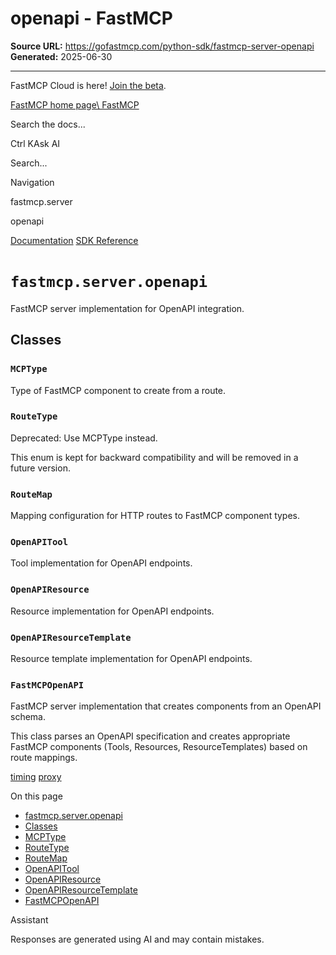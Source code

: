 # openapi - FastMCP

**Source URL:** https://gofastmcp.com/python-sdk/fastmcp-server-openapi
**Generated:** 2025-06-30

---

FastMCP Cloud is here! [Join the beta](https://fastmcp.link/x0Kyhy2).

[FastMCP home page\\
FastMCP](https://gofastmcp.com/)

Search the docs...

Ctrl KAsk AI

Search...

Navigation

fastmcp.server

openapi

[Documentation](https://gofastmcp.com/getting-started/welcome) [SDK Reference](https://gofastmcp.com/python-sdk/fastmcp-exceptions)

# [​](https://gofastmcp.com/python-sdk/fastmcp-server-openapi\#fastmcp-server-openapi)  `fastmcp.server.openapi`

FastMCP server implementation for OpenAPI integration.

## [​](https://gofastmcp.com/python-sdk/fastmcp-server-openapi\#classes)  Classes

### [​](https://gofastmcp.com/python-sdk/fastmcp-server-openapi\#mcptype)  `MCPType`

Type of FastMCP component to create from a route.

### [​](https://gofastmcp.com/python-sdk/fastmcp-server-openapi\#routetype)  `RouteType`

Deprecated: Use MCPType instead.

This enum is kept for backward compatibility and will be removed in a future version.

### [​](https://gofastmcp.com/python-sdk/fastmcp-server-openapi\#routemap)  `RouteMap`

Mapping configuration for HTTP routes to FastMCP component types.

### [​](https://gofastmcp.com/python-sdk/fastmcp-server-openapi\#openapitool)  `OpenAPITool`

Tool implementation for OpenAPI endpoints.

### [​](https://gofastmcp.com/python-sdk/fastmcp-server-openapi\#openapiresource)  `OpenAPIResource`

Resource implementation for OpenAPI endpoints.

### [​](https://gofastmcp.com/python-sdk/fastmcp-server-openapi\#openapiresourcetemplate)  `OpenAPIResourceTemplate`

Resource template implementation for OpenAPI endpoints.

### [​](https://gofastmcp.com/python-sdk/fastmcp-server-openapi\#fastmcpopenapi)  `FastMCPOpenAPI`

FastMCP server implementation that creates components from an OpenAPI schema.

This class parses an OpenAPI specification and creates appropriate FastMCP components
(Tools, Resources, ResourceTemplates) based on route mappings.

[timing](https://gofastmcp.com/python-sdk/fastmcp-server-middleware-timing) [proxy](https://gofastmcp.com/python-sdk/fastmcp-server-proxy)

On this page

- [fastmcp.server.openapi](https://gofastmcp.com/python-sdk/fastmcp-server-openapi#fastmcp-server-openapi)
- [Classes](https://gofastmcp.com/python-sdk/fastmcp-server-openapi#classes)
- [MCPType](https://gofastmcp.com/python-sdk/fastmcp-server-openapi#mcptype)
- [RouteType](https://gofastmcp.com/python-sdk/fastmcp-server-openapi#routetype)
- [RouteMap](https://gofastmcp.com/python-sdk/fastmcp-server-openapi#routemap)
- [OpenAPITool](https://gofastmcp.com/python-sdk/fastmcp-server-openapi#openapitool)
- [OpenAPIResource](https://gofastmcp.com/python-sdk/fastmcp-server-openapi#openapiresource)
- [OpenAPIResourceTemplate](https://gofastmcp.com/python-sdk/fastmcp-server-openapi#openapiresourcetemplate)
- [FastMCPOpenAPI](https://gofastmcp.com/python-sdk/fastmcp-server-openapi#fastmcpopenapi)

Assistant

Responses are generated using AI and may contain mistakes.